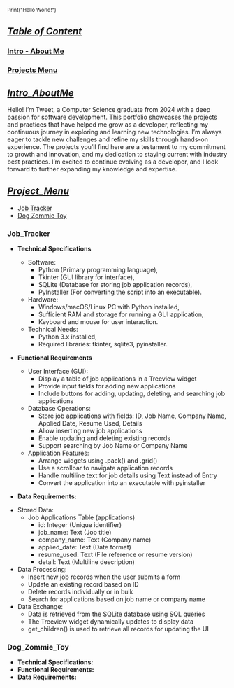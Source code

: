  <sup></sup><sub>Print("Hello World!")</sub>

## <ins>***Table of Content***</ins>
### [Intro - About Me](#Intro_AboutMe)
### [Projects Menu](#Project_Menu)


## <ins>***Intro_AboutMe***</ins>
  Hello! I’m Tweet, a Computer Science graduate from 2024 with a deep passion for software development. This portfolio showcases the projects and practices that have helped me grow as a developer, reflecting my continuous journey in exploring and learning new technologies. I’m always eager to tackle new challenges and refine my skills through hands-on experience. The projects you’ll find here are a testament to my commitment to growth and innovation, and my dedication to staying current with industry best practices. I’m excited to continue evolving as a developer, and I look forward to further expanding my knowledge and expertise.

## <ins>***Project_Menu***</ins>
* [Job Tracker](#Job_Tracker)
* [Dog Zommie Toy](#Dog_Zommie_Toy)


### **Job_Tracker**
* **Technical Specifications**
  - Software:
    - Python (Primary programming language),
    - Tkinter (GUI library for interface),
    - SQLite (Database for storing job application records),
    - PyInstaller (For converting the script into an executable).
  - Hardware:
    - Windows/macOS/Linux PC with Python installed,
    - Sufficient RAM and storage for running a GUI application,
    - Keyboard and mouse for user interaction.
  - Technical Needs:
    - Python 3.x installed,
    - Required libraries: tkinter, sqlite3, pyinstaller.

* **Functional Requirements**
  - User Interface (GUI):
    - Display a table of job applications in a Treeview widget
    - Provide input fields for adding new applications
    - Include buttons for adding, updating, deleting, and searching job applications
  - Database Operations:
    - Store job applications with fields: ID, Job Name, Company Name, Applied Date, Resume Used, Details
    - Allow inserting new job applications
    - Enable updating and deleting existing records
    - Support searching by Job Name or Company Name
  - Application Features:
    - Arrange widgets using .pack() and .grid()
    - Use a scrollbar to navigate application records
    - Handle multiline text for job details using Text instead of Entry
    - Convert the application into an executable with pyinstaller

* **Data Requirements:**
 - Stored Data:
   - Job Applications Table (applications)
     - id: Integer (Unique identifier)
     - job_name: Text (Job title)
     - company_name: Text (Company name)
     - applied_date: Text (Date format)
     - resume_used: Text (File reference or resume version)
     - detail: Text (Multiline description)
 - Data Processing:
   - Insert new job records when the user submits a form
   - Update an existing record based on ID
   - Delete records individually or in bulk
   - Search for applications based on job name or company name
 - Data Exchange:
   - Data is retrieved from the SQLite database using SQL queries
   - The Treeview widget dynamically updates to display data
   - get_children() is used to retrieve all records for updating the UI

### **Dog_Zommie_Toy**
* **Technical Specifications:**
* **Functional Requirements:**
* **Data Requirements:**
